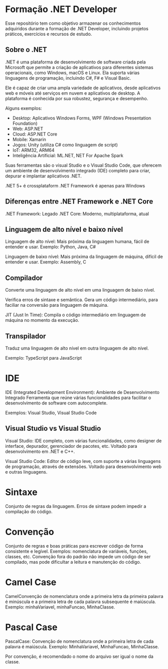 # Formação .NET Developer
Esse repositório tem como objetivo armazenar os conhecimentos adquiridos durante a formação de .NET Developer, incluindo projetos práticos, exercícios e recursos de estudo.

## Sobre o .NET
.NET é uma plataforma de desenvolvimento de software criada pela Microsoft que permite a criação de aplicativos para diferentes sistemas operacionais, como Windows, macOS e Linux. Ela suporta várias linguagens de programação, incluindo C#, F# e Visual Basic.

Ele é capaz de criar uma ampla variedade de aplicativos, desde aplicativos web e móveis até serviços em nuvem e aplicativos de desktop. A plataforma é conhecida por sua robustez, segurança e desempenho.

Alguns exemplos:

- Desktop: Aplicativos Windows Forms, WPF (Windows Presentation Foundation)
- Web: ASP.NET
- Cloud: ASP.NET Core
- Mobile: Xamarin
- Jogos: Unity (utiliza C# como linguagem de script)
- IoT: ARM32, ARM64
- Inteligência Artificial: ML.NET, NET For Apache Spark

Suas ferramentas são o visual Studio e o Visual Studio Code, que oferecem um ambiente de desenvolvimento integrado (IDE) completo para criar, depurar e implantar aplicativos .NET.

.NET 5+ é crossplataform
.NET Framework é apenas para Windows

## Diferenças entre .NET Framework e .NET Core
.NET Framework: Legado
.NET Core: Moderno, multiplataforma, atual

## Linguagem de alto nível e baixo nível

Linguagem de alto nível: Mais próxima da linguagem humana, fácil de entender e usar. Exemplo: Python, Java, C#

Linguagem de baixo nível: Mais próxima da linguagem de máquina, difícil de entender e usar. Exemplo: Assembly, C

## Compilador

Converte uma linguagem de alto nível em uma linguagem de baixo nível.

Verifica erros de sintaxe e semântica.
Gera um código intermediário, para faciliar na conversão para linguagem de máquina.

JIT (Just In Time): Compila o código intermediário em linguagem de máquina no momento da execução.

## Transpilador

Traduz uma linguagem de alto nível em outra linguagem de alto nível.

Exemplo: TypeScript para JavaScript

# IDE

IDE (Integrated Development Environment): Ambiente de Desenvolvimento Integrado
Ferramenta que reúne várias funcionalidades para facilitar o desenvolvimento de software com autocomplete.

Exemplos: Visual Studio, Visual Studio Code

## Visual Studio vs Visual Studio

Visual Studio: IDE completo, com várias funcionalidades, como designer de interface, depurador, gerenciador de pacotes, etc. Voltado para desenvolvimento em .NET e C++.

Visual Studio Code: Editor de código leve, com suporte a várias linguagens de programação, através de extensões. Voltado para desenvolvimento web e outras linguagens.

# Sintaxe

Conjunto de regras da linguagem. Erros de sintaxe podem impedir a compilação do código.

# Convenção

Conjunto de regras e boas práticas para escrever código de forma consistente e legível. Exemplos: nomenclatura de variáveis, funções, classes, etc.
Convenção fora do padrão não impede um código de ser compilado, mas pode dificultar a leitura e manutenção do código.

# Camel Case

CamelConvenção de nomenclatura onde a primeira letra da primeira palavra é minúscula e a primeira letra de cada palavra subsequente é maiúscula. Exemplo: minhaVariavel, minhaFuncao, MinhaClasse.

# Pascal Case

PascalCase: Convenção de nomenclatura onde a primeira letra de cada palavra é maiúscula. Exemplo: MinhaVariavel, MinhaFuncao, MinhaClasse.

Por convenção, é recomendado o nome do arquivo ser igual o nome da classe.

